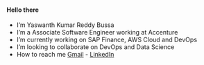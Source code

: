 #### Hello there
+  I’m Yaswanth Kumar Reddy Bussa
+  I’m a Associate Software Engineer working at Accenture
+  I’m currently working on SAP Finance, AWS Cloud and DevOps
+  I’m looking to collaborate on DevOps and Data Science
+  How to reach me [Gmail](byaswanthkumarreddysunny@gmaii.com) - [LinkedIn](https://www.linkedin.com/in/yaswanth-kumar-reddy-bussa-3b1b34219)

<!---
Yaswanth8186/Yaswanth8186 is a ✨ special ✨ repository because its `README.md` (this file) appears on your GitHub profile.
You can click the Preview link to take a look at your changes.
--->
